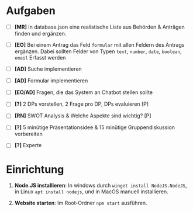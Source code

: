# Aufgaben
- [ ] **[MR]**     In database.json eine realistische Liste aus Behörden & Anträgen finden und ergänzen.
- [ ] **[EO]**    Bei einem Antrag das Feld `formular` mit allen Feldern des Antrags ergänzen. Dabei sollten Felder von Typen `text`, `number`, `date`, `boolean`, `email` Erfasst werden
- [ ] **[AD]**    Suche implementieren
- [ ] **[AD]**    Formular implementieren
- [ ] **[EO/AD]** Fragen, die das System an Chatbot stellen sollte
- [ ] **[?]**     2 DPs vorstellen, 2 Frage pro DP, DPs evaluieren [P]
- [ ] **[RN]**    SWOT Analysis & Welche Aspekte sind wichtig? [P]

- [ ] **[?]**     5 minütige Präsentationsidee & 15 minütige Gruppendiskussion vorbereiten
- [ ] **[?]**     Experte

# Einrichtung

1. **Node.JS installieren**:
In windows durch `winget install NodeJS.NodeJS`, in Linux `apt install nodejs`, und in MacOS manuell installieren.

2. **Website starten**:
Im Root-Ordner `npm start` ausführen.
